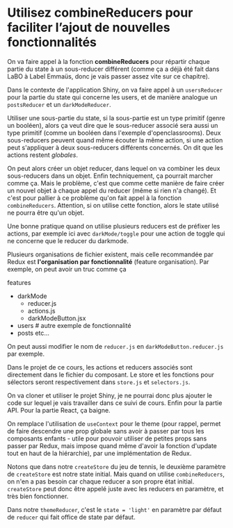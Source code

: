 # Utilisez combineReducers pour faciliter l’ajout de nouvelles fonctionnalités

On va faire appel à la fonction **combineReducers** pour répartir chaque partie du state à un sous-reducer différent (comme ça a déjà été fait dans LaBO à Label Emmaüs, donc je vais passer assez vite sur ce chapitre).

Dans le contexte de l'application Shiny, on va faire appel à un `usersReducer` pour la partie du state qui concerne les users, et de manière analogue un `postsReducer` et un `darkModeReducer`.

Utiliser une sous-partie du state, si la sous-partie est un type primitif (genre un booléen), alors ça veut dire que le sous-reducer associé sera aussi un type primitif (comme un booléen dans l'exemple d'openclassrooms). Deux sous-reducers peuvent quand même écouter la même action, si une action peut s'appliquer à deux sous-reducers différents concernés. On dit que les actions restent _globales_.

On peut alors créer un objet reducer, dans lequel on va combiner les deux sous-reducers dans un objet.
Enfin techniquement, ça pourrait marcher comme ça. Mais le problème, c'est que comme cette manière de faire créer un nouvel objet à chaque appel du reducer (même si rien n'a changé). Et c'est pour pallier à ce problème qu'on fait appel à la fonction `combineReducers`. Attention, si on utilise cette fonction, alors le state utilisé ne pourra être qu'un objet.

Une bonne pratique quand on utilise plusieurs reducers est de préfixer les actions, par exemple ici avec `darkMode/toggle` pour une action de toggle qui ne concerne que le reducer du darkmode.

Plusieurs organisations de fichier existent, mais celle recommandée par Redux est **l'organisation par fonctionnalité** (feature organisation).
Par exemple, on peut avoir un truc comme ça

features
- darkMode
  - reducer.js
  - actions.js
  - darkModeButton.jsx
- users # autre exemple de fonctionnalité
- posts
etc...

On peut aussi modifier le nom de `reducer.js` en `darkModeButton.reducer.js` par exemple.

Dans le projet de ce cours, les actions et reducers associés sont directement dans le fichier du composant.
Le store et les fonctions pour sélectors seront respectivement dans `store.js` et `selectors.js`.

On va cloner et utiliser le projet Shiny, je ne pourrai donc plus ajouter le code sur lequel je vais travailler dans ce suivi de cours. Enfin pour la partie API. Pour la partie React, ça baigne.

On remplace l'utilisation de `useContext` pour le theme (pour rappel, permet de faire descendre une prop globale sans avoir à passer par tous les composants enfants - utile pour pouvoir utiliser de petites props sans passer par Redux, mais impose quand même d'avoir la fonction d'update tout en haut de la hiérarchie), par une implémentation de Redux.

Notons que dans notre `createStore` du jeu de tennis, le deuxième paramètre de `createStore` est notre state initial. Mais quand on utilise `combineReducers`, on n'en a pas besoin car chaque reducer a son propre état initial. `createStore` peut donc être appelé juste avec les reducers en paramètre, et très bien fonctionner.

Dans notre `themeReducer`, c'est le `state = 'light'`  en paramètre par défaut de `reducer` qui fait office de state par défaut.